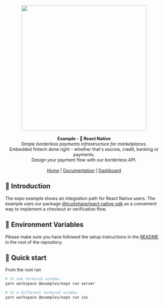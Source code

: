 <p align="center">
  <br/>
  <img width="400px" src="https://assets.staging.trustshare.io/trustshare-logo.png">
  <br/>
  <br/>
  <strong>Example - 📱 React Native</strong>
  <br/>
  <i>Simple borderless payments infrastructure for marketplaces.</i>
  <br/>
  Embedded fintech done right - whether that's escrow, credit, banking or payments.
  <br/>
  Design your payment flow with our borderless API.
  <br/>
  <br/>
  <span>
    <a href="https://trustshare.co" target="_blank">Home</a>
    <span> | </span>
    <a href="https://docs.trustshare.io" target="_blank">Documentation</a>
    <span> | </span>
    <a href="https://dashboard.trustshare.io" target="_blank">Dashboard</a>
  </span>
</p>

## 📖 Introduction
The expo example shows an integration path for React Native users. The example uses our package [@trustshare/react-native-sdk](https://www.npmjs.com/package/@trustshare/react-native-sdk) as a convenient way to implement a checkout or verification flow.

## 🌳 Environment Variables

Please make sure you have followed the setup instructions in the [README](/README.md) in the root of the repository.

## 🚀 Quick start

From the root run

```bash
# In one terminal window..
yarn workspace @examples/expo run server

# In a different terminal window
yarn workspace @examples/expo run ios
```